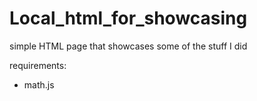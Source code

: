 # Local_html_for_showcasing
 simple HTML page that showcases some of the stuff I did

requirements:
- math.js